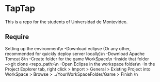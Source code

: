 # TapTap

This is a repo for the students of Universidad de Montevideo.




## Require

Setting up the environment\n
	-Download eclipse (Or any other, recommended for quickly deploy server locally)\n
	-Download Apache Tomcat 8\n
	-Create folder for the game WorkSpace\n
	-Inside that folder ~>git clone <repo_path>\n
	-Open Eclipse in the workspace folder\n
	-In the Project Explorer tab, right click > Import > General > Existing Project into WorkSpace > Browse > ../YourWorkSpaceFolder/Game > Finish \n
	







